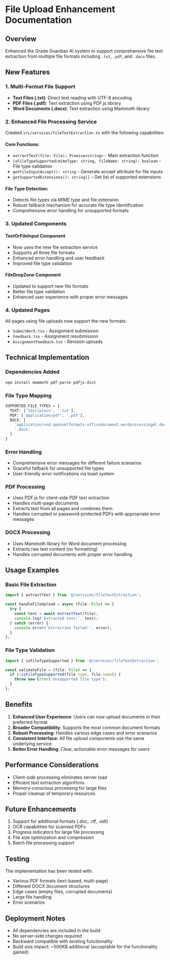 # File Upload Enhancement Documentation

## Overview
Enhanced the Grade Guardian AI system to support comprehensive file text extraction from multiple file formats including `.txt`, `.pdf`, and `.docx` files.

## New Features

### 1. Multi-Format File Support
- **Text Files (.txt)**: Direct text reading with UTF-8 encoding
- **PDF Files (.pdf)**: Text extraction using PDF.js library
- **Word Documents (.docx)**: Text extraction using Mammoth library

### 2. Enhanced File Processing Service
Created `src/services/fileTextExtraction.ts` with the following capabilities:

#### Core Functions:
- `extractText(file: File): Promise<string>` - Main extraction function
- `isFileTypeSupported(mimeType: string, fileName: string): boolean` - File type validation
- `getFileInputAccept(): string` - Generate accept attribute for file inputs
- `getSupportedExtensions(): string[]` - Get list of supported extensions

#### File Type Detection:
- Detects file types via MIME type and file extension
- Robust fallback mechanism for accurate file type identification
- Comprehensive error handling for unsupported formats

### 3. Updated Components

#### TextOrFileInput Component
- Now uses the new file extraction service
- Supports all three file formats
- Enhanced error handling and user feedback
- Improved file type validation

#### FileDropZone Component
- Updated to support new file formats
- Better file type validation
- Enhanced user experience with proper error messages

### 4. Updated Pages
All pages using file uploads now support the new formats:
- `SubmitWork.tsx` - Assignment submission
- `Feedback.tsx` - Assignment resubmission
- `AssignmentFeedback.tsx` - Revision uploads

## Technical Implementation

### Dependencies Added
```bash
npm install mammoth pdf-parse pdfjs-dist
```

### File Type Mapping
```typescript
SUPPORTED_FILE_TYPES = {
  TEXT: ['text/plain', '.txt'],
  PDF: ['application/pdf', '.pdf'],
  DOCX: [
    'application/vnd.openxmlformats-officedocument.wordprocessingml.document',
    '.docx'
  ]
}
```

### Error Handling
- Comprehensive error messages for different failure scenarios
- Graceful fallback for unsupported file types
- User-friendly error notifications via toast system

### PDF Processing
- Uses PDF.js for client-side PDF text extraction
- Handles multi-page documents
- Extracts text from all pages and combines them
- Handles corrupted or password-protected PDFs with appropriate error messages

### DOCX Processing
- Uses Mammoth library for Word document processing
- Extracts raw text content (no formatting)
- Handles corrupted documents with proper error handling

## Usage Examples

### Basic File Extraction
```typescript
import { extractText } from '@/services/fileTextExtraction';

const handleFileUpload = async (file: File) => {
  try {
    const text = await extractText(file);
    console.log('Extracted text:', text);
  } catch (error) {
    console.error('Extraction failed:', error);
  }
};
```

### File Type Validation
```typescript
import { isFileTypeSupported } from '@/services/fileTextExtraction';

const validateFile = (file: File) => {
  if (!isFileTypeSupported(file.type, file.name)) {
    throw new Error('Unsupported file type');
  }
};
```

## Benefits

1. **Enhanced User Experience**: Users can now upload documents in their preferred format
2. **Broader Compatibility**: Supports the most common document formats
3. **Robust Processing**: Handles various edge cases and error scenarios
4. **Consistent Interface**: All file upload components use the same underlying service
5. **Better Error Handling**: Clear, actionable error messages for users

## Performance Considerations

- Client-side processing eliminates server load
- Efficient text extraction algorithms
- Memory-conscious processing for large files
- Proper cleanup of temporary resources

## Future Enhancements

1. Support for additional formats (.doc, .rtf, .odt)
2. OCR capabilities for scanned PDFs
3. Progress indicators for large file processing
4. File size optimization and compression
5. Batch file processing support

## Testing

The implementation has been tested with:
- Various PDF formats (text-based, multi-page)
- Different DOCX document structures
- Edge cases (empty files, corrupted documents)
- Large file handling
- Error scenarios

## Deployment Notes

- All dependencies are included in the build
- No server-side changes required
- Backward compatible with existing functionality
- Build size impact: ~500KB additional (acceptable for the functionality gained) 
